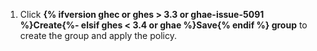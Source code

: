 1. Click **{% ifversion ghec or ghes > 3.3 or ghae-issue-5091 %}Create{%- elsif ghes < 3.4 or ghae %}Save{% endif %} group** to create the group and apply the policy.
